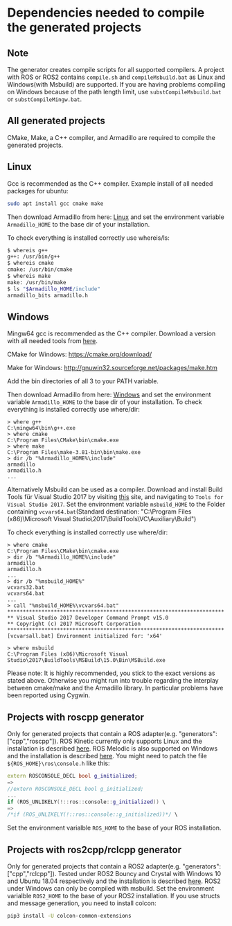 <!-- (c) https://github.com/MontiCore/monticore -->
# Dependencies needed to compile the generated projects
## Note
The generator creates compile scripts for all supported compilers. A project with ROS or ROS2 contains `compile.sh` and `compileMsbuild.bat` as Linux and Windows(with Msbuild) are supported.
If you are having problems compiling on Windows because of the path length limit, use `substCompileMsbuild.bat` or  `substCompileMingw.bat`.
## All generated projects
CMake, Make, a C++ compiler, and Armadillo are required to compile the generated projects.
## Linux
Gcc is recommended as the C++ compiler.
Example install of all needed packages for ubuntu:
```bash
sudo apt install gcc cmake make
```
Then download Armadillo from here: [Linux](https://rwth-aachen.sciebo.de/s/igDWzLpdO5zYHBj/download?path=%2Fubuntu%2F18.10.24-armadillo-linux&files=armadillo-8.500.1-linux.zip) and set the environment variable `Armadillo_HOME` to the base dir of your installation.

To check everything is installed correctly use whereis/ls:
```bash
$ whereis g++
g++: /usr/bin/g++
$ whereis cmake
cmake: /usr/bin/cmake
$ whereis make
make: /usr/bin/make
$ ls "$Armadillo_HOME/include"
armadillo_bits armadillo.h
```

## Windows
Mingw64 gcc is recommended as the C++ compiler. Download a version with all needed tools from [here](https://rwth-aachen.sciebo.de/s/igDWzLpdO5zYHBj/download?path=%2Fwin64&files=mingw64.zip).

CMake for Windows: https://cmake.org/download/

Make for Windows: http://gnuwin32.sourceforge.net/packages/make.htm

Add the bin directories of all 3 to your PATH variable.

Then download Armadillo from here: [Windows](https://rwth-aachen.sciebo.de/s/igDWzLpdO5zYHBj/download?path=%2Fwin64&files=armadillo-8.200.2.zip) and set the environment variable `Armadillo_HOME` to the base dir of your installation.
To check everything is installed correctly use where/dir:
```batch
> where g++
C:\mingw64\bin\g++.exe
> where cmake
C:\Program Files\CMake\bin\cmake.exe
> where make
C:\Program Files\make-3.81-bin\bin\make.exe
> dir /b "%Armadillo_HOME%\include"
armadillo
armadillo.h
...
```

Alternatively Msbuild can be used as a compiler. Download and install Build Tools für Visual Studio 2017 by visiting [this](https://visualstudio.microsoft.com/de/downloads/) site, and navigating to `Tools for Visual Studio 2017`.
Set the environment variable `msbuild_HOME` to the Folder containing `vcvars64.bat`(Standard destination: "C:\Program Files (x86)\Microsoft Visual Studio\2017\BuildTools\VC\Auxiliary\Build")

To check everything is installed correctly use where/dir:
```batch
> where cmake
C:\Program Files\CMake\bin\cmake.exe
> dir /b "%Armadillo_HOME%\include"
armadillo
armadillo.h
...
> dir /b "%msbuild_HOME%"
vcvars32.bat
vcvars64.bat
...
> call "%msbuild_HOME%\vcvars64.bat"
**********************************************************************
** Visual Studio 2017 Developer Command Prompt v15.0
** Copyright (c) 2017 Microsoft Corporation
**********************************************************************
[vcvarsall.bat] Environment initialized for: 'x64'

> where msbuild
C:\Program Files (x86)\Microsoft Visual Studio\2017\BuildTools\MSBuild\15.0\Bin\MSBuild.exe
```


Please note: It is highly recommended, you stick to the exact versions as stated above. Otherwise you might run into trouble regarding the interplay between cmake/make and the Armadillo library. In particular problems have been reported using Cygwin.

## Projects with roscpp generator
Only for generated projects that contain a ROS adapter(e.g. "generators":["cpp","roscpp"]).
ROS Kinetic currently only supports Linux and the installation is described [here](http://wiki.ros.org/kinetic/Installation/Ubuntu).
ROS Melodic is also supported on Windows and the installation is described [here](http://wiki.ros.org/Installation/Windows). You might need to patch the file `${ROS_HOME}\ros\console.h` like this:
```C++
extern ROSCONSOLE_DECL bool g_initialized;
=>
//extern ROSCONSOLE_DECL bool g_initialized;
...
if (ROS_UNLIKELY(!::ros::console::g_initialized)) \
=>
/*if (ROS_UNLIKELY(!::ros::console::g_initialized))*/ \
```


Set the environment varialble `ROS_HOME` to the base of your ROS installation.

## Projects with ros2cpp/rclcpp generator
Only for generated projects that contain a ROS2 adapter(e.g. "generators":["cpp","rclcpp"]).
Tested under ROS2 Bouncy and Crystal with Windows 10 and Ubuntu 18.04 respectively and the installation is described [here](https://index.ros.org/doc/ros2/Installation/).
ROS2 under Windows can only be compiled with msbuild.
Set the environment varialble `ROS2_HOME` to the base of your ROS2 installation.
If you use structs and message generation, you need to install colcon:
```bash
pip3 install -U colcon-common-extensions
```
